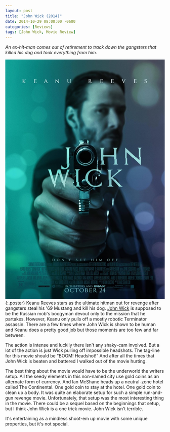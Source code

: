 ```yaml
---
layout: post
title: "John Wick (2014)"
date: 2014-10-29 08:00:00 -0600
categories: [Reviews]
tags: [John Wick, Movie Review]
---
```


*An ex-hit-man comes out of retirement to track down the gangsters that killed his dog and took everything from him.*

![pic](/assets/2014/10/john_wick.jpg){:.poster} Keanu Reeves stars as the ultimate hitman out for revenge after gangsters steal his '69 Mustang and kill his dog. [John Wick](https://www.imdb.com/title/tt2911666/) is supposed to be the Russian mob's boogyman devout only to the mission that he partakes. However, Keanu only pulls off a mostly robotic Terminator assassin. There are a few times where John Wick is shown to be human and Keanu does a pretty good job but those moments are too few and far between.

The action is intense and luckily there isn't any shaky-cam involved. But a lot of the action is just Wick pulling off impossible headshots. The tag-line for this movie should be “BOOM! Headshot!” And after all the times that John Wick is beaten and battered I walked out of the movie hurting.

The best thing about the movie would have to be the underworld the writers setup. All the seedy elements in this non-named city use gold coins as an alternate form of currency. And Ian McShane heads up a neutral-zone hotel called The Continental. One gold coin to stay at the hotel. One gold coin to clean up a body. It was quite an elaborate setup for such a simple run-and-gun revenge movie. Unfortunately, that setup was the most interesting thing in the movie. There could be a sequel based on the beginnings that setup, but I think John Wick is a one trick movie. John Wick isn't terrible.

It's entertaining as a mindless shoot-em up movie with some unique properties, but it's not special.
